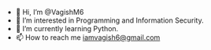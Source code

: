 - 👋 Hi, I’m @VagishM6
- 👀 I’m interested in Programming and Information Security.
- 🌱 I’m currently learning Python.
- 📫 How to reach me iamvagish6@gmail.com

<!---
VagishM6/VagishM6 is a ✨ special ✨ repository because its `README.md` (this file) appears on your GitHub profile.
You can click the Preview link to take a look at your changes.
--->
